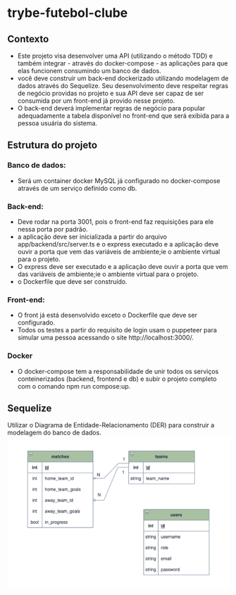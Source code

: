 # trybe-futebol-clube

## Contexto
- Este projeto visa desenvolver uma API (utilizando o método TDD) e também integrar - através do docker-compose - as aplicações para que elas funcionem consumindo um banco de dados.
- você deve construir um back-end dockerizado utilizando modelagem de dados através do Sequelize. Seu desenvolvimento deve respeitar regras de negócio providas no projeto e sua API deve ser capaz de ser consumida por um front-end já provido nesse projeto.
- O back-end deverá implementar regras de negócio para popular adequadamente a tabela disponível no front-end que será exibida para a pessoa usuária do sistema.

## Estrutura do projeto

### Banco de dados:
- Será um container docker MySQL já configurado no docker-compose através de um serviço definido como db.

###  Back-end:
- Deve rodar na porta 3001, pois o front-end faz requisições para ele nessa porta por padrão.
- a aplicação deve ser inicializada a partir do arquivo app/backend/src/server.ts e o express executado e a aplicação deve ouvir a porta que vem das variáveis de ambiente;ie o ambiente virtual para o projeto.
- O express deve ser executado e a aplicação deve ouvir a porta que vem das variáveis de ambiente;ie o ambiente virtual para o projeto.
- o Dockerfile que deve ser construído.

###  Front-end:
- O front já está desenvolvido exceto o Dockerfile que deve ser configurado.
- Todos os testes a partir do requisito de login usam o puppeteer para simular uma pessoa acessando o site http://localhost:3000/.

### Docker
- O docker-compose tem a responsabilidade de unir todos os serviços conteinerizados (backend, frontend e db) e subir o projeto completo com o comando npm run compose:up.
 
## Sequelize
Utilizar o Diagrama de Entidade-Relacionamento (DER) para construir a modelagem do banco de dados. 
![alt text](image.png)
